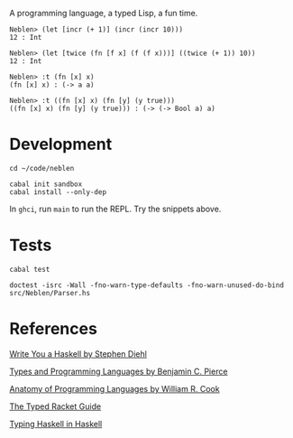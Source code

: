 A programming language, a typed Lisp, a fun time.

```
Neblen> (let [incr (+ 1)] (incr (incr 10)))
12 : Int

Neblen> (let [twice (fn [f x] (f (f x)))] ((twice (+ 1)) 10))
12 : Int

Neblen> :t (fn [x] x)
(fn [x] x) : (-> a a)

Neblen> :t ((fn [x] x) (fn [y] (y true)))
((fn [x] x) (fn [y] (y true))) : (-> (-> Bool a) a)
```

# Development

```
cd ~/code/neblen

cabal init sandbox
cabal install --only-dep
```

In `ghci`, run `main` to run the REPL. Try the snippets above.

# Tests

```
cabal test

doctest -isrc -Wall -fno-warn-type-defaults -fno-warn-unused-do-bind src/Neblen/Parser.hs
```

# References

[Write You a Haskell by Stephen Diehl](http://dev.stephendiehl.com/fun)

[Types and Programming Languages by Benjamin C. Pierce](https://mitpress.mit.edu/books/types-and-programming-languages)

[Anatomy of Programming Languages by William R. Cook](http://www.cs.utexas.edu/~wcook/anatomy/anatomy.htm)

[The Typed Racket Guide](http://docs.racket-lang.org/ts-guide/)

[Typing Haskell in Haskell](http://web.cecs.pdx.edu/~mpj/thih/TypingHaskellInHaskell.html#sec-atimonad)
